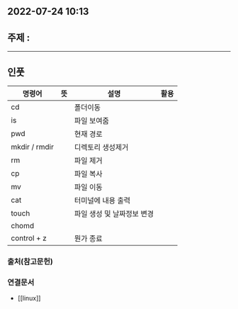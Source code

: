 ## 2022-07-24 10:13  

## 주제 :
----
## 인풋
| 명령어        | 뜻  | 설명               | 활용 |
| ------------- | --- | ------------------ | ---- |
| cd            |     | 폴더이동           |      |
| is            |     | 파일 보여줌        |      |
| pwd           |     | 현재 경로          |      |
| mkdir / rmdir |     | 디렉토리 생성제거  |      |
| rm            |     | 파일 제거          |      |
| cp            |     | 파일 복사          |      |
| mv            |     | 파일 이동          |      |
| cat           |     | 터미널에 내용 출력 |      |
| touch         |     |     파일 생성 및 날짜정보 변경               |      |
| chomd         |     |                    |      |
| control + z              |     |   뭔가 종료                  |      |




### 출처(참고문헌)

### 연결문서
- [[linux]] 
